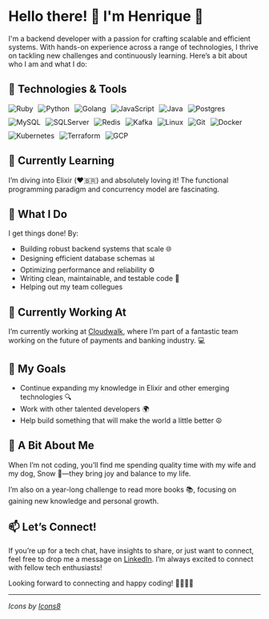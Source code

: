 # Hello there! 👋 I'm Henrique 🌟

I'm a backend developer with a passion for crafting scalable and efficient systems. With hands-on experience across a range of technologies, I thrive on tackling new challenges and continuously learning. Here’s a bit about who I am and what I do:

## 🔧 Technologies & Tools

<div style="display: flex; flex-wrap: wrap; gap: 10px;">
  <img src="https://img.icons8.com/color/50/000000/ruby-programming-language.png" alt="Ruby">
  <img src="https://img.icons8.com/color/50/000000/python.png" alt="Python">
  <img src="https://img.icons8.com/color/50/000000/golang.png" alt="Golang">
  <img src="https://img.icons8.com/?size=50&id=108784&format=png&color=000000" alt="JavaScript">
  <img src="https://img.icons8.com/?size=50&id=13679&format=png&color=000000" alt="Java">
  <img src="https://img.icons8.com/?size=50&id=38561&format=png&color=000000" alt="Postgres">
  <img src="https://img.icons8.com/color/50/000000/mysql.png" alt="MySQL">
  <img src="https://img.icons8.com/?size=50&id=laYYF3dV0Iew&format=png&color=000000" alt="SQLServer">
  <img src="https://img.icons8.com/color/50/000000/redis.png" alt="Redis">
  <img src="https://img.icons8.com/?size=50&id=fOhLNqGJsUbJ&format=png&color=000000" alt="Kafka">
  <img src="https://img.icons8.com/?size=50&id=17842&format=png&color=000000" alt="Linux">
  <img src="https://img.icons8.com/?size=50&id=20906&format=png&color=000000" alt="Git">
  <img src="https://img.icons8.com/?size=50&id=cdYUlRaag9G9&format=png&color=000000" alt="Docker">
  <img src="https://img.icons8.com/?size=50&id=cvzmaEA4kC0o&format=png&color=000000" alt="Kubernetes">
  <img src="https://img.icons8.com/?size=50&id=kEkT1u7zTDk5&format=png&color=000000" alt="Terraform">
  <img src="https://img.icons8.com/?size=50&id=WHRLQdbEXQ16&format=png&color=000000" alt="GCP">
</div>

## 🌱 Currently Learning

I’m diving into Elixir (❤️🇧🇷) and absolutely loving it! The functional programming paradigm and concurrency model are fascinating.

## 🚀 What I Do

I get things done! By:
- Building robust backend systems that scale 🌐
- Designing efficient database schemas 📊
- Optimizing performance and reliability ⚙️
- Writing clean, maintainable, and testable code 🧩
- Helping out my team collegues


## 💼 Currently Working At

I’m currently working at [Cloudwalk](https://www.cloudwalk.io), where I’m part of a fantastic team working on the future of payments and banking industry. 💻

## 🎯 My Goals

- Continue expanding my knowledge in Elixir and other emerging technologies 🔍
- Work with other talented developers 🌍
- Help build something that will make the world a little better ☮️

## 🐾 A Bit About Me

When I’m not coding, you’ll find me spending quality time with my wife and my dog, Snow 🐶—they bring joy and balance to my life. 

I’m also on a year-long challenge to read more books 📚, focusing on gaining new knowledge and personal growth.

## 📫 Let’s Connect!

If you’re up for a tech chat, have insights to share, or just want to connect, feel free to drop me a message on [LinkedIn](https://www.linkedin.com/in/henrique-bontempo). I’m always excited to connect with fellow tech enthusiasts!

Looking forward to connecting and happy coding! 👨‍💻👩‍💻

---

*Icons by [Icons8](https://icons8.com)*
